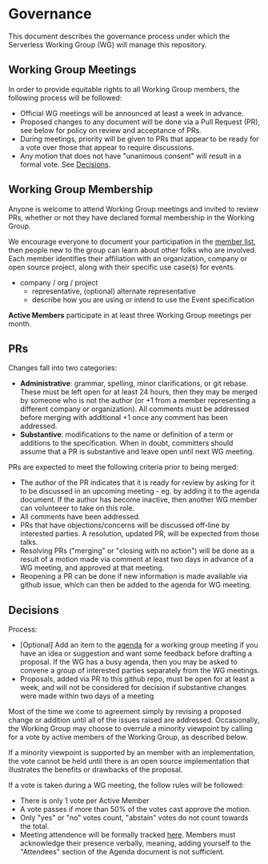 # Governance

This document describes the governance process under which the Serverless
Working Group (WG) will manage this repository.

## Working Group Meetings

In order to provide equitable rights to all Working Group members,
the following process will be followed:

* Official WG meetings will be announced at least a week in advance.
* Proposed changes to any document will be done via a Pull Request (PR),
  see below for policy on review and acceptance of PRs.
* During meetings, priority will be given to PRs that appear to be ready for
  a vote over those that appear to require discussions.
* Any motion that does not have "unanimous consent" will result in a formal
  vote. See [Decisions](#Decisions).

## Working Group Membership

Anyone is welcome to attend Working Group meetings and invited to review
PRs, whether or not they have declared formal membership in the Working Group.

We encourage everyone to document your participation in the [member list](),
then people new to the group can learn about other folks who are involved.
Each member identifies their affiliation with an organization, company or
open source project, along with their specific use case(s) for events.

- company / org / project
    - representative, (optional) alternate representative
    - describe how you are using or intend to use the Event specification

**Active Members** participate in at least three Working Group meetings per
month.

## PRs

Changes fall into two categories:
- **Administrative**: grammar, spelling, minor clarifications, or git rebase.
These must be left open for at least 24 hours, then they may be merged by
someone who is not the author (or +1 from a member representing a different
company or organization). All comments must be addressed before merging with additional +1 once any comment has been addressed.
- **Substantive**: modifications to the name or definition of a term or
additions to the specification.  When in doubt, committers should assume that a
PR is substantive and leave open until next WG meeting.

PRs are expected to meet the following criteria prior to being
merged:

* The author of the PR indicates that it is ready for review by asking for it
  to be discussed in an upcoming meeting - eg. by adding it to the agenda
  document.  If the author has become inactive, then another WG member can
  volunteeer to take on this role.
* All comments have been addressed.
* PRs that have objections/concerns will be discussed off-line by interested
  parties. A resolution, updated PR, will be expected from those talks.
* Resolving PRs ("merging" or "closing with no action") will be done as a
  result of a motion made via comment at least two days in advance of a
  WG meeting, and approved at that meeting.
* Reopening a PR can be done if new information is made available via
  github issue, which can then be added to the agenda for WG meeting.

## Decisions

Process:
- [Optional] Add an item to the [agenda]() for a working group meeting if you
have an idea or suggestion and want some feedback before drafting a proposal.
If the WG has a busy agenda, then you may be asked to convene a group of
interested parties separately from the WG meetings.
- Proposals, added via PR to this github repo, must be open for at least a week,
and will not be considered for decision if substantive changes were made within
two days of a meeting

Most of the time we come to agreement simply by revising a proposed change or addition until all of the issues raised are addressed.  Occasionally, the
Working Group may choose to overrule a minority viewpoint by calling for a vote
by active members of the Working Group, as described below.

If a minority viewpoint is supported by an member with an implementation, the
vote cannot be held until there is an open source implementation that
illustrates the benefits or drawbacks of the proposal.

If a vote is taken during a WG meeting, the follow rules will be followed:

* There is only 1 vote per Active Member
* A vote passes if more than 50% of the votes cast approve the motion.
* Only "yes" or "no" votes count, "abstain" votes do not count towards the
  total.
* Meeting attendence will be formally tracked
  [here](https://docs.google.com/spreadsheets/d/1bw5s9sC2ggYyAiGJHEk7xm-q2KG6jyrfBy69ifkdmt0/edit#gid=0).
  Members must acknowledge their presence verbally, meaning, adding yourself
  to the "Attendees" section of the Agenda document is not sufficient.




